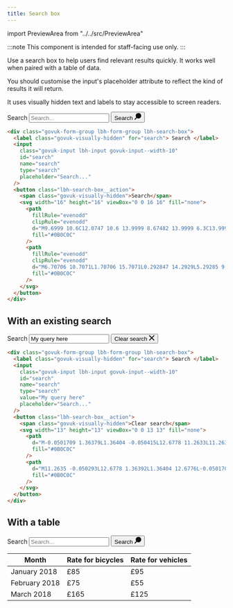 ```yaml
---
title: Search box
---
```


import PreviewArea from "../../src/PreviewArea"

:::note
This component is intended for staff-facing use only.
:::

Use a search box to help users find relevant results quickly. It works well when paired with a table of data.

You should customise the input's placeholder attribute to reflect the kind of results it will return.

It uses visually hidden text and labels to stay accessible to screen readers.

<PreviewArea>
    <div className="govuk-form-group lbh-form-group lbh-search-box">
        <label class="govuk-visually-hidden" for="search">
            Search
        </label>
        <input
            class="govuk-input lbh-input govuk-input--width-10"
            id="search"
            name="search"
            type="search"
            placeholder="Search..."
        />
          <button className="lbh-search-box__action">
            <span className="govuk-visually-hidden">Search</span>
            <svg
              width="16"
              height="16"
              viewBox="0 0 16 16"
              fill="none"
            >
              <path
                fillRule="evenodd"
                clipRule="evenodd"
                d="M9.6999 10.6C12.0747 10.6 13.9999 8.67482 13.9999 6.3C13.9999 3.92518 12.0747 2 9.6999 2C7.32508 2 5.3999 3.92518 5.3999 6.3C5.3999 8.67482 7.32508 10.6 9.6999 10.6ZM9.6999 12.6C13.1793 12.6 15.9999 9.77939 15.9999 6.3C15.9999 2.82061 13.1793 0 9.6999 0C6.22051 0 3.3999 2.82061 3.3999 6.3C3.3999 9.77939 6.22051 12.6 9.6999 12.6Z"
                fill="#0B0C0C"
              />
              <path
                fillRule="evenodd"
                clipRule="evenodd"
                d="M6.70706 10.7071L1.70706 15.7071L0.292847 14.2929L5.29285 9.29289L6.70706 10.7071Z"
                fill="#0B0C0C"
              />
            </svg>
          </button>
    </div>
</PreviewArea>

```html
<div class="govuk-form-group lbh-form-group lbh-search-box">
  <label class="govuk-visually-hidden" for="search"> Search </label>
  <input
    class="govuk-input lbh-input govuk-input--width-10"
    id="search"
    name="search"
    type="search"
    placeholder="Search..."
  />
  <button class="lbh-search-box__action">
    <span class="govuk-visually-hidden">Search</span>
    <svg width="16" height="16" viewBox="0 0 16 16" fill="none">
      <path
        fillRule="evenodd"
        clipRule="evenodd"
        d="M9.6999 10.6C12.0747 10.6 13.9999 8.67482 13.9999 6.3C13.9999 3.92518 12.0747 2 9.6999 2C7.32508 2 5.3999 3.92518 5.3999 6.3C5.3999 8.67482 7.32508 10.6 9.6999 10.6ZM9.6999 12.6C13.1793 12.6 15.9999 9.77939 15.9999 6.3C15.9999 2.82061 13.1793 0 9.6999 0C6.22051 0 3.3999 2.82061 3.3999 6.3C3.3999 9.77939 6.22051 12.6 9.6999 12.6Z"
        fill="#0B0C0C"
      />
      <path
        fillRule="evenodd"
        clipRule="evenodd"
        d="M6.70706 10.7071L1.70706 15.7071L0.292847 14.2929L5.29285 9.29289L6.70706 10.7071Z"
        fill="#0B0C0C"
      />
    </svg>
  </button>
</div>
```

## With an existing search

<PreviewArea>
    <div className="govuk-form-group lbh-form-group lbh-search-box">
        <label className="govuk-visually-hidden" for="search">
            Search
        </label>
        <input
            className="govuk-input lbh-input govuk-input--width-10"
            id="search"
            name="search"
            type="search"
            value="My query here"
            placeholder="Search..."
        />
          <button className="lbh-search-box__action">
            <span className="govuk-visually-hidden">Clear search</span>
            <svg width="13" height="13" viewBox="0 0 13 13" fill="none">
                <path d="M-0.0501709 1.36379L1.36404 -0.050415L12.6778 11.2633L11.2635 12.6775L-0.0501709 1.36379Z" fill="#0B0C0C"/>
                <path d="M11.2635 -0.050293L12.6778 1.36392L1.36404 12.6776L-0.0501709 11.2634L11.2635 -0.050293Z" fill="#0B0C0C"/>
            </svg>
          </button>
    </div>
</PreviewArea>

```html
<div class="govuk-form-group lbh-form-group lbh-search-box">
  <label class="govuk-visually-hidden" for="search"> Search </label>
  <input
    class="govuk-input lbh-input govuk-input--width-10"
    id="search"
    name="search"
    type="search"
    value="My query here"
    placeholder="Search..."
  />
  <button class="lbh-search-box__action">
    <span class="govuk-visually-hidden">Clear search</span>
    <svg width="13" height="13" viewBox="0 0 13 13" fill="none">
      <path
        d="M-0.0501709 1.36379L1.36404 -0.050415L12.6778 11.2633L11.2635 12.6775L-0.0501709 1.36379Z"
        fill="#0B0C0C"
      />
      <path
        d="M11.2635 -0.050293L12.6778 1.36392L1.36404 12.6776L-0.0501709 11.2634L11.2635 -0.050293Z"
        fill="#0B0C0C"
      />
    </svg>
  </button>
</div>
```

## With a table

<PreviewArea>
    <div className="govuk-form-group lbh-form-group lbh-search-box">
        <label class="govuk-visually-hidden" for="search">
            Search
        </label>
        <input
            class="govuk-input lbh-input govuk-input--width-10"
            id="search"
            name="search"
            type="search"
            placeholder="Search..."
        />
          <button className="lbh-search-box__action">
            <span className="govuk-visually-hidden">Search</span>
            <svg
              width="16"
              height="16"
              viewBox="0 0 16 16"
              fill="none"
            >
              <path
                fillRule="evenodd"
                clipRule="evenodd"
                d="M9.6999 10.6C12.0747 10.6 13.9999 8.67482 13.9999 6.3C13.9999 3.92518 12.0747 2 9.6999 2C7.32508 2 5.3999 3.92518 5.3999 6.3C5.3999 8.67482 7.32508 10.6 9.6999 10.6ZM9.6999 12.6C13.1793 12.6 15.9999 9.77939 15.9999 6.3C15.9999 2.82061 13.1793 0 9.6999 0C6.22051 0 3.3999 2.82061 3.3999 6.3C3.3999 9.77939 6.22051 12.6 9.6999 12.6Z"
                fill="#0B0C0C"
              />
              <path
                fillRule="evenodd"
                clipRule="evenodd"
                d="M6.70706 10.7071L1.70706 15.7071L0.292847 14.2929L5.29285 9.29289L6.70706 10.7071Z"
                fill="#0B0C0C"
              />
            </svg>
          </button>
    </div>
    <table class="govuk-table lbh-table">
    <thead class="govuk-table__head">
        <tr class="govuk-table__row">
        <th scope="col" class="govuk-table__header">Month</th>
        <th scope="col" class="govuk-table__header govuk-table__header--numeric">Rate for bicycles</th>
        <th scope="col" class="govuk-table__header govuk-table__header--numeric">Rate for vehicles</th>
        </tr>
    </thead>
    <tbody class="govuk-table__body">
            <tr class="govuk-table__row">
            <td class="govuk-table__cell">January 2018</td>
            <td class="govuk-table__cell govuk-table__cell--numeric">£85</td>
            <td class="govuk-table__cell govuk-table__cell--numeric">£95</td>
            </tr>
            <tr class="govuk-table__row">
            <td class="govuk-table__cell">February 2018</td>
            <td class="govuk-table__cell govuk-table__cell--numeric">£75</td>
            <td class="govuk-table__cell govuk-table__cell--numeric">£55</td>
            </tr>
            <tr class="govuk-table__row">
            <td class="govuk-table__cell">March 2018</td>
            <td class="govuk-table__cell govuk-table__cell--numeric">£165</td>
            <td class="govuk-table__cell govuk-table__cell--numeric">£125</td>
            </tr>
    </tbody>
    </table>

</PreviewArea>
